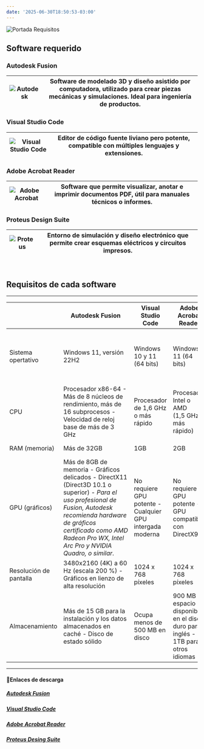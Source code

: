 ```yaml
---
date: '2025-06-30T18:50:53-03:00'
---
```

![Portada Requisitos](/images/portadarequis.png)

## Software requerido


### Autodesk Fusion

| ![Autodesk](/images/autodesk.png) | Software de modelado 3D y diseño asistido por computadora, utilizado para crear piezas mecánicas y simulaciones. Ideal para ingeniería de productos. |
|----------------------------------------------|--------------------------------------------------------------------------------------------------------------------------------------------------------------------------------------|

### Visual Studio Code

| ![Visual Studio Code](/images/visual.png) | Editor de código fuente liviano pero potente, compatible con múltiples lenguajes y extensiones. |
|-------------------------------------------------------|--------------------------------------------------------------------------------------------------|

### Adobe Acrobat Reader

| ![Adobe Acrobat](/images/adobe.png) | Software que permite visualizar, anotar e imprimir documentos PDF, útil para manuales técnicos o informes. |
|------------------------------------------------|------------------------------------------------------------------------------------------------------------|

### Proteus Design Suite

| ![Proteus](/images/proteus.png) | Entorno de simulación y diseño electrónico que permite crear esquemas eléctricos y circuitos impresos. |
|---------------------------------------------|---------------------------------------------------------------------------------------------------------------|

<br>

## Requisitos de cada software                                                                                      
---
|                         | Autodesk Fusion              | Visual Studio Code | Adobe Acrobat Reader| Proteus Desing Suite|
|-------------------------|------------------------------|--------------------|--------------------|----------------------|
| Sistema opertativo      |Windows 11, versión 22H2      |Windows 10 y 11 (64 bits)|Windows 11 (64 bits)|Sistema operativo Windows de 64 bits compatible con Microsoft.  |
| CPU                     |Procesador x86-64 - Más de 8 núcleos de rendimiento, más de 16 subprocesos - Velocidad de reloj base de más de 3 GHz |Procesador de 1,6 GHz o más rápido | Procesador Intel o AMD (1,5 GHz o más rápido)|Procesador x64 de alto rendimiento con al menos 4 núcleos.|
| RAM (memoria)  |Más de 32GB         |    1GB                 |  2GB                    |  16GB o más    |
| GPU (gráficos)        | Más de 8GB de memoria - Gráficos delicados - DirectX11 (Direct3D 10.1 o superior) - *Para el uso profesional de Fusion, Autodesk recomienda hardware de gráficos certificado como AMD Radeon Pro WX, Intel Arc Pro y NVIDIA Quadro, o similar*.|No requiere GPU potente - Cualquier GPU intergada moderna | No requiere GPU potente - GPU compatible con DirectX9 |Tarjeta gráfica ATI o NVIDIA dedicada compatible con OpenGL y Direct3D. |
| Resolución de pantalla|3480x2160 (4K) a 60 Hz (escala 200 %) - Gráficos en lienzo de alta resolución | 1024 x 768  píxeles| 1024 x 768 píxeles    | 1920 x 1080 píxeles (Full HD)|
| Almacenamiento  |Más de 15 GB para la instalación y los datos almacenados en caché - Disco de estado sólido   | Ocupa menos de 500 MB en disco   | 900 MB de espacio disponible en el disco duro para inglés - 1TB para otros idiomas| Entre 1.5 GB-2.5GB - Se recomienda tener al menos 10GB libres. |



---

#### 🔗Enlaces de descarga
##### [Autodesk Fusion](https://www.autodesk.com/latam/products/autocad/overview?cjdata=MXxOfDB8WXww&term=1-YEAR&AID=13955714&PID=8299320&SID=jkp_CjwKCAjwsZPDBhBWEiwADuO6y6R-oYgjREDpOiO-f2b1w_9DU8SxkL538zYB6qPwFLMPndT9xxTtRRoC45EQAvD_BwE&cjevent=e97fcd5c57b011f0822900160a82b82c&mktvar002=afc_latam_deeplink&affname=8299320_13955714)

##### [Visual Studio Code](https://code.visualstudio.com/)

##### [Adobe Acrobat Reader](https://get.adobe.com/es/reader/)

##### [Proteus Desing Suite](https://proteus-design-suite.softonic.com/)